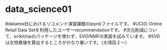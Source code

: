# data_science01

#datamix社におけるリコメンド演習課題のipynbファイルです。
#UCIの Online Retail Data Setを利用したユーザーrecommendationです。
#次元削減について、scikit/npのパッケージを使わず、SVD/NMFの実装を試みています。
#SVDは左特異値を算出するところがかなり重いです。（大項目２～）
